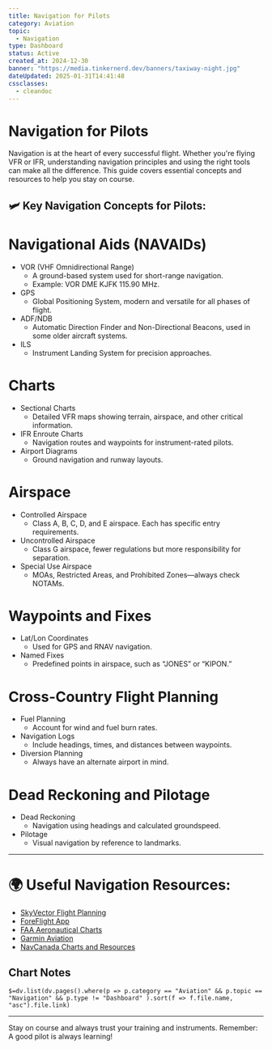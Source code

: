 ```yaml
---
title: Navigation for Pilots
category: Aviation
topic:
  - Navigation
type: Dashboard
status: Active
created_at: 2024-12-30
banner: "https://media.tinkernerd.dev/banners/taxiway-night.jpg"
dateUpdated: 2025-01-31T14:41:48
cssclasses:
  - cleandoc
---
```

# Navigation for Pilots
Navigation is at the heart of every successful flight. Whether you're flying VFR or IFR, understanding navigation principles and using the right tools can make all the difference. This guide covers essential concepts and resources to help you stay on course.
## 🛩 Key Navigation Concepts for Pilots:

# Navigational Aids (NAVAIDs)
- VOR (VHF Omnidirectional Range)
	- A ground-based system used for short-range navigation.
	- Example: VOR DME KJFK 115.90 MHz.
- GPS
	- Global Positioning System, modern and versatile for all phases of flight.
- ADF/NDB
	- Automatic Direction Finder and Non-Directional Beacons, used in some older aircraft systems.
- ILS
	- Instrument Landing System for precision approaches.

# Charts
- Sectional Charts
	- Detailed VFR maps showing terrain, airspace, and other critical information.
- IFR Enroute Charts
	- Navigation routes and waypoints for instrument-rated pilots.
- Airport Diagrams
	- Ground navigation and runway layouts.

# Airspace
- Controlled Airspace
	- Class A, B, C, D, and E airspace. Each has specific entry requirements.
- Uncontrolled Airspace
	- Class G airspace, fewer regulations but more responsibility for separation.
- Special Use Airspace
	- MOAs, Restricted Areas, and Prohibited Zones—always check NOTAMs.

# Waypoints and Fixes
- Lat/Lon Coordinates
	- Used for GPS and RNAV navigation.
- Named Fixes
	- Predefined points in airspace, such as “JONES” or “KIPON.”

# Cross-Country Flight Planning
- Fuel Planning
	- Account for wind and fuel burn rates.
- Navigation Logs
	- Include headings, times, and distances between waypoints.
- Diversion Planning
	- Always have an alternate airport in mind.

# Dead Reckoning and Pilotage
- Dead Reckoning
	- Navigation using headings and calculated groundspeed.
- Pilotage
	- Visual navigation by reference to landmarks.

---

# 🌍 Useful Navigation Resources:
- [SkyVector Flight Planning](https://skyvector.com/)
- [ForeFlight App](https://foreflight.com/)
- [FAA Aeronautical Charts](https://www.faa.gov/air_traffic/flight_info/aeronav/)
- [Garmin Aviation](https://www.garmin.com/en-US/c/aviation/)
- [NavCanada Charts and Resources](https://www.navcanada.ca/en)
## Chart Notes
`$=dv.list(dv.pages().where(p => p.category == "Aviation" && p.topic == "Navigation" && p.type != "Dashboard" ).sort(f => f.file.name, "asc").file.link)`


---


Stay on course and always trust your training and instruments. Remember: A good pilot is always learning!